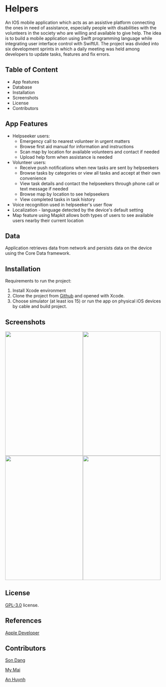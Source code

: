 # Helpers

An IOS mobile application which acts as an assistive platform connecting the ones in need of assistance, especially people with
disabilities with the volunteers in the society who are willing and available to give help. The idea is to build a mobile application using Swift programming language while integrating user interface control with SwiftUI. The project was divided into six development sprints in which a daily meeting was held among developers to update tasks, features and fix errors.

## Table of Content

- App features
- Database
- Installation
- Screenshots
- License
- Contributors

## App Features
- Helpseeker users:
  * Emergency call to nearest volunteer in urgent matters
  * Browse first aid manual for information and instructions
  * Scan map by location for available volunteers and contact if needed
  * Upload help form when assistance is needed
- Volunteer users:
  * Receive push notifications when new tasks are sent by helpseekers
  * Browse tasks by categories or view all tasks and accept at their own convenience
  * View task details and contact the helpseekers through phone call or text message if needed
  * Browse map by location to see helpseekers
  * View completed tasks in task history
- Voice recognition used in helpseeker's user flow
- Localization - language detected by the device's default setting
- Map feature using Mapkit allows both types of users to see available users nearby their current location

## Data

Application retrieves data from network and persists data on the device using the Core Data framework.

## Installation
Requirements to run the project:
1. Install Xcode environment
2. Clone the project from [Github](https://github.com/thuymymai/Helpers) and opened with Xcode.
3. Choose simulator (at least ios 15) or run the app on physical iOS devices by cable and build project.

## Screenshots
<img src="https://github.com/thuymymai/Helpers/blob/main/Helper/Helper/Assets.xcassets/Images/iphone1.png" width="250" height="400"><img src="https://github.com/thuymymai/Helpers/blob/main/Helper/Helper/Assets.xcassets/Images/iphone2.png" width="250" height="400">
<img src="https://github.com/thuymymai/Helpers/blob/main/Helper/Helper/Assets.xcassets/Images/iphone3.png" width="250" height="400"><img src="https://github.com/thuymymai/Helpers/blob/main/Helper/Helper/Assets.xcassets/Images/iphone4.png" width="250" height="400">


## License

[GPL-3.0](https://github.com/thuymymai/Helpers/blob/main/LICENSE) license.

## References

[Apple Developer](https://developer.apple.com/)

## Contributors
[Son Dang](https://github.com/minhson0506)

[My Mai](https://github.com/thuymymai)

[An Huynh](https://github.com/anniehuynh)
